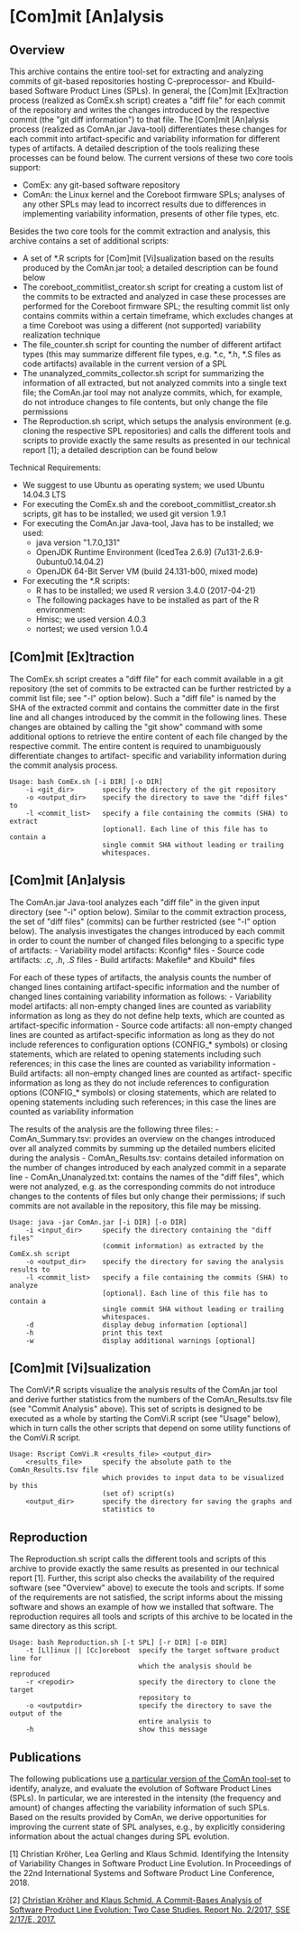 # [Com]mit [An]alysis 

## Overview                                

This archive contains the entire tool-set for extracting and analyzing commits
of git-based repositories hosting C-preprocessor- and Kbuild-based Software
Product Lines (SPLs). In general, the [Com]mit [Ex]traction process (realized
as ComEx.sh script) creates a "diff file" for each commit of the repository and
writes the changes introduced by the respective commit (the "git diff
information") to that file. The [Com]mit [An]alysis process (realized as
ComAn.jar Java-tool) differentiates these changes for each commit into
artifact-specific and variability information for different types of artifacts.
A detailed description of the tools realizing these processes can be found
below. The current versions of these two core tools support:

- ComEx: any git-based software repository
- ComAn: the Linux kernel and the Coreboot firmware SPLs; analyses of any
      other SPLs may lead to incorrect results due to differences in
      implementing variability information, presents of other file types, etc.

Besides the two core tools for the commit extraction and analysis, this archive
contains a set of additional scripts:
- A set of *.R scripts for [Com]mit [Vi]sualization based on the results
      produced by the ComAn.jar tool; a detailed description can be found below
- The coreboot_commitlist_creator.sh script for creating a custom list of
      the commits to be extracted and analyzed in case these processes are
      performed for the Coreboot firmware SPL; the resulting commit list only
      contains commits within a certain timeframe, which excludes changes at a
      time Coreboot was using a different (not supported) variability
      realization technique
- The file_counter.sh script for counting the number of different artifact
      types (this may summarize different file types, e.g. *.c, *.h, *.S files
      as code artifacts) available in the current version of a SPL
- The unanalyzed_commits_collector.sh script for summarizing the
      information of all extracted, but not analyzed commits into a single text
      file; the ComAn.jar tool may not analyze commits, which, for example, do
      not introduce changes to file contents, but only change the file
      permissions
- The Reproduction.sh script, which setups the analysis environment (e.g.
      cloning the respective SPL repositories) and calls the different tools
      and scripts to provide exactly the same results as presented in our
      technical report [1]; a detailed description can be found below

Technical Requirements:
- We suggest to use Ubuntu as operating system; we used Ubuntu 14.04.3 LTS
- For executing the ComEx.sh and the coreboot_commitlist_creator.sh
      scripts, git has to be installed; we used git version 1.9.1
- For executing the ComAn.jar Java-tool, Java has to be installed; we used:
    - java version "1.7.0_131"
    - OpenJDK Runtime Environment (IcedTea 2.6.9)
          (7u131-2.6.9-0ubuntu0.14.04.2)
    - OpenJDK 64-Bit Server VM (build 24.131-b00, mixed mode)
- For executing the *.R scripts:
    - R has to be installed; we used R version 3.4.0 (2017-04-21)
     - The following packages have to be installed as part of the R
          environment:
     - Hmisc; we used version 4.0.3
     - nortest; we used version 1.0.4



## [Com]mit [Ex]traction                           

The ComEx.sh script creates a "diff file" for each commit available in a git
repository (the set of commits to be extracted can be further restricted by a
commit list file; see "-l" option below). Such a "diff file" is named by the
SHA of the extracted commit and contains the committer date in the first line
and all changes introduced by the commit in the following lines. These changes
are obtained by calling the "git show" command with some additional options to
retrieve the entire content of each file changed by the respective commit. The
entire content is required to unambiguously differentiate changes to artifact-
specific and variability information during the commit analysis process.

```
Usage: bash ComEx.sh [-i DIR] [-o DIR]
    -i <git_dir>       specify the directory of the git repository
    -o <output_dir>    specify the directory to save the "diff files" to
    -l <commit_list>   specify a file containing the commits (SHA) to extract
                       [optional]. Each line of this file has to contain a
                       single commit SHA without leading or trailing
                       whitespaces.
```


## [Com]mit [An]alysis                             

The ComAn.jar Java-tool analyzes each "diff file" in the given input directory
(see "-i" option below). Similar to the commit extraction process, the set of
"diff files" (commits) can be further restricted (see "-l" option below). The
analysis investigates the changes introduced by each commit in order to count
the number of changed files belonging to a specific type of artifacts:
    - Variability model artifacts: Kconfig* files
    - Source code artifacts: *.c*, *.h*, *.S* files
    - Build artifacts: Makefile* and Kbuild* files

For each of these types of artifacts, the analysis counts the number of changed
lines containing artifact-specific information and the number of changed lines
containing variability information as follows:
    - Variability model artifacts: all non-empty changed lines are counted as
      variability information as long as they do not define help texts, which
      are counted as artifact-specific information
    - Source code artifacts: all non-empty changed lines are counted as
      artifact-specific information as long as they do not include references
      to configuration options (CONFIG_* symbols) or closing statements, which
      are related to opening statements including such references; in this case
      the lines are counted as variability information
    - Build artifacts: all non-empty changed lines are counted as artifact-
      specific information as long as they do not include references to
      configuration options (CONFIG_* symbols) or closing statements, which are
      related to opening statements including such references; in this case the
      lines are counted as variability information

The results of the analysis are the following three files:
    - ComAn_Summary.tsv: provides an overview on the changes introduced over
      all analyzed commits by summing up the detailed numbers elicited during
      the analysis
    - ComAn_Results.tsv: contains detailed information on the number of changes
      introduced by each analyzed commit in a separate line
    - ComAn_Unanalyzed.txt: contains the names of the "diff files", which were
      not analyzed, e.g. as the corresponding commits do not introduce changes
      to the contents of files but only change their permissions; if such
      commits are not available in the repository, this file may be missing.

```
Usage: java -jar ComAn.jar [-i DIR] [-o DIR]
    -i <input_dir>     specify the directory containing the "diff files"
                       (commit information) as extracted by the ComEx.sh script
    -o <output_dir>    specify the directory for saving the analysis results to
    -l <commit_list>   specify a file containing the commits (SHA) to analyze
                       [optional]. Each line of this file has to contain a
                       single commit SHA without leading or trailing
                       whitespaces.
    -d                 display debug information [optional]
    -h                 print this text
    -w                 display additional warnings [optional]
```


## [Com]mit [Vi]sualization                     

The ComVi*.R scripts visualize the analysis results of the ComAn.jar tool and
derive further statistics from the numbers of the ComAn_Results.tsv file (see
"Commit Analysis" above). This set of scripts is designed to be executed as a
whole by starting the ComVi.R script (see "Usage" below), which in turn calls
the other scripts that depend on some utility functions of the ComVi.R script.

```
Usage: Rscript ComVi.R <results_file> <output_dir>
    <results_file>     specify the absolute path to the ComAn_Results.tsv file
                       which provides to input data to be visualized by this
                       (set of) script(s)
    <output_dir>       specify the directory for saving the graphs and
                       statistics to
```



## Reproduction                              
The Reproduction.sh script calls the different tools and scripts of this
archive to provide exactly the same results as presented in our technical
report [1]. Further, this script also checks the availability of the required
software (see "Overview" above) to execute the tools and scripts. If some of
the requirements are not satisfied, the script informs about the missing
software and shows an example of how we installed that software. The
reproduction requires all tools and scripts of this archive to be located in
the same directory as this script.

```
Usage: bash Reproduction.sh [-t SPL] [-r DIR] [-o DIR]
    -t [Ll]inux || [Cc]oreboot  specify the target software product line for
                                which the analysis should be reproduced
    -r <repodir>                specify the directory to clone the target
                                repository to
    -o <outputdir>              specify the directory to save the output of the
                                entire analysis to
    -h                          show this message
```

## Publications
The following publications use [a particular version of the ComAn tool-set](https://github.com/SSE-LinuxAnalysis/ComAn/releases/tag/1.0-pub) to
identify, analyze, and evaluate the evolution of Software Product Lines (SPLs). In particular,
we are interested in the intensity (the frequency and amount) of changes affecting the variability
information of such SPLs. Based on the results provided by ComAn, we derive opportunities for improving
the current state of SPL analyses, e.g., by explicitly considering information about the actual changes
during SPL evolution.


[1] Christian Kröher, Lea Gerling and Klaus Schmid. Identifying the Intensity of Variability Changes in
    Software Product Line Evolution. In Proceedings of the 22nd International Systems and Software Product Line
    Conference, 2018.
    
[2] [Christian Kröher and Klaus Schmid. A Commit-Bases Analysis of Software
    Product Line Evolution: Two Case Studies. Report No. 2/2017, SSE 2/17/E,
    2017.](https://sse.uni-hildesheim.de/media/fb4/informatik/AG_SSE/PDFs/publications/SPL-Evolution/TR-Evolution.pdf)
